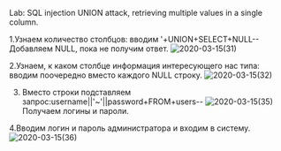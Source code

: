 Lab: SQL injection UNION attack, retrieving multiple values in a single column.

1.Узнаем количество столбцов: вводим '+UNION+SELECT+NULL--
Добавляем NULL, пока не получим ответ.
![2020-03-15(31)](https://github.com/AnnaKlimina/SQL/blob/master/screens/2020-03-15%20(31).png)

2.Узнаем, к каком столбце информация интересующего нас типа: вводим поочередно вместо каждого NULL строку.
![2020-03-15(32)](https://github.com/AnnaKlimina/SQL/blob/master/screens/2020-03-15%20(32).png)

3. Вместо строки подставляем запрос:username||'~'||password+FROM+users--
![2020-03-15(35)](https://github.com/AnnaKlimina/SQL/blob/master/screens/2020-03-15%20(35).png)
Получаем логины и пароли.

4.Вводим логин и пароль администратора и входим в систему.
![2020-03-15(36)](https://github.com/AnnaKlimina/SQL/blob/master/screens/2020-03-15%20(36).png)

